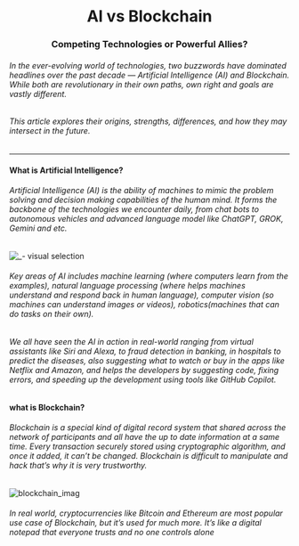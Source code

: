 <h1 align="center">AI vs Blockchain</h1>
<h3 align="center">Competing Technologies or Powerful Allies?</h3>

<h6 align="left">In the ever-evolving world of technologies, two buzzwords have dominated headlines over the past decade — Artificial Intelligence (AI) and Blockchain. While both are revolutionary in  their own paths, own right and goals are vastly different.</h6>
<h6 align="left">This article explores their origins, strengths, differences, and how they may intersect in the future.
</h6>

---
<h4>What is Artificial Intelligence?</h4>
<h6>Artificial Intelligence (AI) is the ability of machines to mimic the problem solving and decision making capabilities of the human mind. It forms the backbone of the technologies we encounter daily, from chat bots to autonomous vehicles and advanced language model like ChatGPT, GROK, Gemini and etc.</h6>




![_- visual selection](https://github.com/user-attachments/assets/a500c58c-a792-45c7-b6c5-be2cb6886d65)



<h6>Key areas of AI includes machine learning (where computers learn from the examples), natural language processing (where helps machines understand and respond back in human language), computer vision (so machines can understand images or videos), robotics(machines that can do tasks on their own).</h6>
<h6>We all have seen the AI in action in real-world ranging from virtual assistants like Siri and Alexa, to fraud detection in banking, in hospitals to predict the diseases, also suggesting what to watch or buy in the apps like Netflix and Amazon, and helps the developers by suggesting code, fixing errors, and speeding up the development using tools like GitHub Copilot.</h6>


<h4>what is Blockchain?</h4>

<h6>Blockchain is a special kind of digital record system that shared across the network of participants and all have the up to date information at a same time. Every transaction securely stored using cryptographic algorithm, and once it added, it can’t be changed. Blockchain is difficult to manipulate and hack that’s why it is very trustworthy.</h6>





  ![blockchain_imag](https://github.com/user-attachments/assets/d2019b01-c790-4989-94dd-096c48768b17)

<h6>In real world, cryptocurrencies like Bitcoin and Ethereum are most popular use case of Blockchain, but it’s used for much more. It’s like a digital notepad that everyone trusts and no one controls alone</h6>


